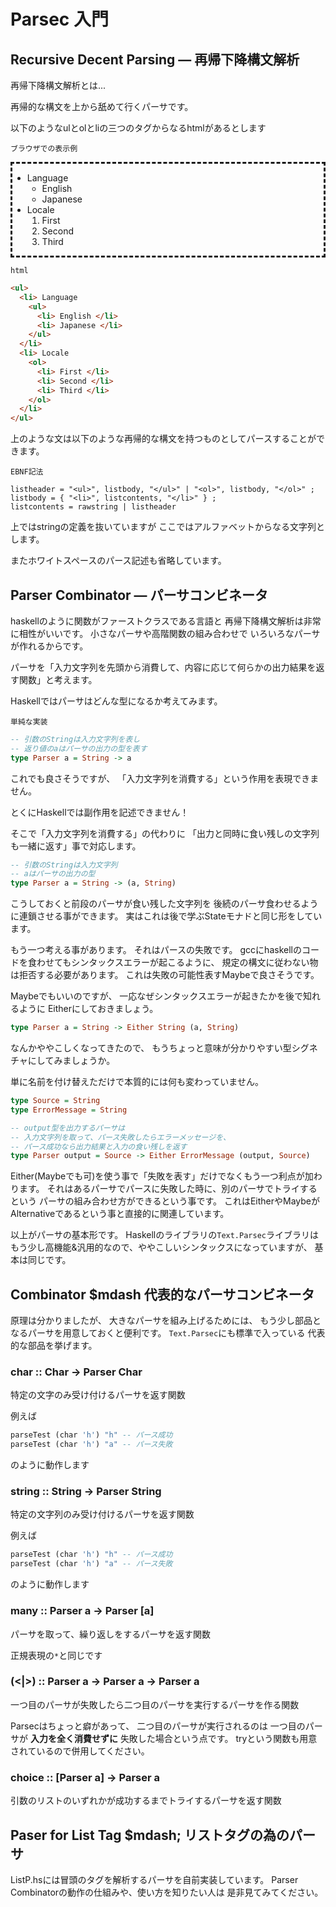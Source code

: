 Parsec 入門 
===========


Recursive Decent Parsing &mdash; 再帰下降構文解析
-------------------------------------------------

再帰下降構文解析とは...

再帰的な構文を上から舐めて行くパーサです。

以下のようなulとolとliの三つのタグからなるhtmlがあるとします

`ブラウザでの表示例`

<div style="border-style:dashed">
<ul>
  <li> Language
    <ul>
      <li> English </li>
      <li> Japanese </li>
    </ul>
  </li>
  <li> Locale
    <ol>
      <li> First </li>
      <li> Second </li>
      <li> Third </li>
    </ol>
  </li>
</ul>
</div>

`html`

```html
<ul>
  <li> Language
    <ul>
      <li> English </li>
      <li> Japanese </li>
    </ul>
  </li>
  <li> Locale
    <ol>
      <li> First </li>
      <li> Second </li>
      <li> Third </li>
    </ol>
  </li>
</ul>
```

上のような文は以下のような再帰的な構文を持つものとしてパースすることができます。

`EBNF記法`

```
listheader = "<ul>", listbody, "</ul>" | "<ol>", listbody, "</ol>" ;
listbody = { "<li>", listcontents, "</li>" } ;
listcontents = rawstring | listheader
```
上ではstringの定義を抜いていますが
ここではアルファベットからなる文字列とします。

またホワイトスペースのパース記述も省略しています。


Parser Combinator &mdash; パーサコンビネータ
--------------------------------------------

haskellのように関数がファーストクラスである言語と
再帰下降構文解析は非常に相性がいいです。
小さなパーサや高階関数の組み合わせで
いろいろなパーサが作れるからです。

パーサを「入力文字列を先頭から消費して、内容に応じて何らかの出力結果を返す関数」と考えます。

Haskellではパーサはどんな型になるか考えてみます。

`単純な実装`

```haskell
-- 引数のStringは入力文字列を表し
-- 返り値のaはパーサの出力の型を表す
type Parser a = String -> a
```

これでも良さそうですが、
「入力文字列を消費する」という作用を表現できません。

とくにHaskellでは副作用を記述できません！

そこで「入力文字列を消費する」の代わりに
「出力と同時に食い残しの文字列も一緒に返す」事で対応します。

```haskell
-- 引数のStringは入力文字列
-- aはパーサの出力の型
type Parser a = String -> (a, String)
```

こうしておくと前段のパーサが食い残した文字列を
後続のパーサ食わせるように連鎖させる事ができます。
実はこれは後で学ぶStateモナドと同じ形をしています。

もう一つ考える事があります。
それはパースの失敗です。
gccにhaskellのコードを食わせてもシンタックスエラーが起こるように、
規定の構文に従わない物は拒否する必要があります。
これは失敗の可能性表すMaybeで良さそうです。

Maybeでもいいのですが、
一応なぜシンタックスエラーが起きたかを後で知れるように
Eitherにしておきましょう。

```haskell
type Parser a = String -> Either String (a, String)
```

なんかややこしくなってきたので、
もうちょっと意味が分かりやすい型シグネチャにしてみましょうか。

単に名前を付け替えただけで本質的には何も変わっていません。

```haskell
type Source = String
type ErrorMessage = String

-- output型を出力するパーサは
-- 入力文字列を取って、パース失敗したらエラーメッセージを、
-- パース成功なら出力結果と入力の食い残しを返す
type Parser output = Source -> Either ErrorMessage (output, Source)
```

Either(Maybeでも可)を使う事で「失敗を表す」だけでなくもう一つ利点が加わります。
それはあるパーサでパースに失敗した時に、別のパーサでトライするという
パーサの組み合わせ方ができるという事です。
これはEitherやMaybeがAlternativeであるという事と直接的に関連しています。

以上がパーサの基本形です。
Haskellのライブラリの`Text.Parsec`ライブラリは
もう少し高機能&汎用的なので、ややこしいシンタックスになっていますが、
基本は同じです。

Combinator $mdash 代表的なパーサコンビネータ
-------------------------------------------

原理は分かりましたが、
大きなパーサを組み上げるためには、
もう少し部品となるパーサを用意しておくと便利です。
`Text.Parsec`にも標準で入っている
代表的な部品を挙げます。

### char :: Char -> Parser Char ###

特定の文字のみ受け付けるパーサを返す関数

例えば

```haskell
parseTest (char 'h') "h" -- パース成功
parseTest (char 'h') "a" -- パース失敗
```

のように動作します

### string :: String -> Parser String ###

特定の文字列のみ受け付けるパーサを返す関数

例えば

```haskell
parseTest (char 'h') "h" -- パース成功
parseTest (char 'h') "a" -- パース失敗
```

のように動作します

### many :: Parser a -> Parser [a] ###

パーサを取って、繰り返しをするパーサを返す関数

正規表現の`*`と同じです

### (<|>) :: Parser a -> Parser a -> Parser a ###

一つ目のパーサが失敗したら二つ目のパーサを実行するパーサを作る関数

Parsecはちょっと癖があって、
二つ目のパーサが実行されるのは
一つ目のパーサが __入力を全く消費せずに__ 失敗した場合という点です。
tryという関数も用意されているので併用してください。

### choice :: [Parser a] -> Parser a

引数のリストのいずれかが成功するまでトライするパーサを返す関数


Paser for List Tag $mdash; リストタグの為のパーサ
-------------------------------------------------

ListP.hsには冒頭のタグを解析するパーサを自前実装しています。
Parser Combinatorの動作の仕組みや、使い方を知りたい人は
是非見てみてください。

